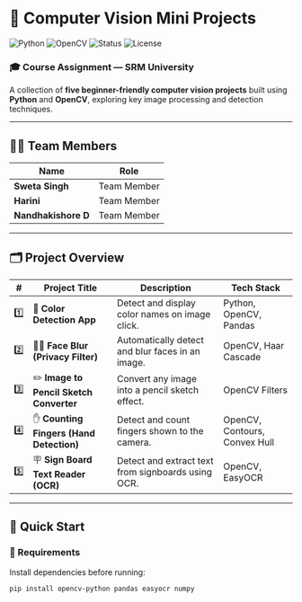 # 🧠 Computer Vision Mini Projects

![Python](https://img.shields.io/badge/Python-3.10+-blue?logo=python)
![OpenCV](https://img.shields.io/badge/OpenCV-Image%20Processing-green?logo=opencv)
![Status](https://img.shields.io/badge/Status-Completed-brightgreen)
![License](https://img.shields.io/badge/License-Academic-lightgrey)

### 🎓 Course Assignment — SRM University  
A collection of **five beginner-friendly computer vision projects** built using **Python** and **OpenCV**, exploring key image processing and detection techniques.

---

## 👩‍💻 Team Members
| Name | Role |
|------|------|
| **Sweta Singh** | Team Member |
| **Harini** | Team Member |
| **Nandhakishore D** | Team Member |

---

## 🗂️ Project Overview

| # | Project Title | Description | Tech Stack |
|:-:|----------------|--------------|-------------|
| 1️⃣ | 🎨 **Color Detection App** | Detect and display color names on image click. | Python, OpenCV, Pandas |
| 2️⃣ | 🕵️‍♀️ **Face Blur (Privacy Filter)** | Automatically detect and blur faces in an image. | OpenCV, Haar Cascade |
| 3️⃣ | ✏️ **Image to Pencil Sketch Converter** | Convert any image into a pencil sketch effect. | OpenCV Filters |
| 4️⃣ | ✋ **Counting Fingers (Hand Detection)** | Detect and count fingers shown to the camera. | OpenCV, Contours, Convex Hull |
| 5️⃣ | 🪧 **Sign Board Text Reader (OCR)** | Detect and extract text from signboards using OCR. | OpenCV, EasyOCR |

---

## 🚀 Quick Start

### 🧰 Requirements
Install dependencies before running:
```bash
pip install opencv-python pandas easyocr numpy
